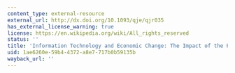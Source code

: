 ```yaml
---
content_type: external-resource
external_url: http://dx.doi.org/10.1093/qje/qjr035
has_external_license_warning: true
license: https://en.wikipedia.org/wiki/All_rights_reserved
status: ''
title: 'Information Technology and Economic Change: The Impact of the Printing Press'
uid: 1ae6260e-59b4-4372-a8e7-717b0b59135b
wayback_url: ''
---
```

